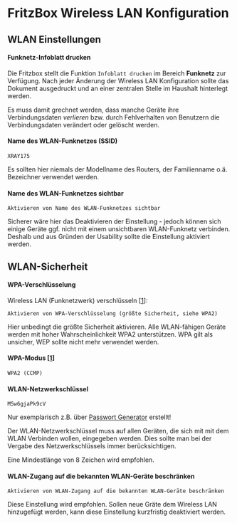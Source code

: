 # FritzBox Wireless LAN Konfiguration

## WLAN Einstellungen

#### Funknetz-Infoblatt drucken

Die Fritzbox stellt die Funktion `Infoblatt drucken` im Bereich **Funknetz** zur Verfügung. Nach jeder Änderung der Wireless LAN Konfiguration sollte das Dokument ausgedruckt und an einer zentralen Stelle im Haushalt hinterlegt werden.

Es muss damit grechnet werden, dass manche Geräte ihre Verbindungsdaten *verlieren* bzw. durch Fehlverhalten von Benutzern die Verbindungsdaten verändert oder gelöscht werden.

#### Name des WLAN-Funknetzes (SSID)
```
XRAY175
```
Es sollten hier niemals der Modellname des Routers, der Familienname o.ä. Bezeichner
verwendet werden.

#### Name des WLAN-Funknetzes sichtbar
```
Aktivieren von Name des WLAN-Funknetzes sichtbar
```

Sicherer wäre hier das Deaktivieren der Einstellung - jedoch können sich einige
Geräte ggf. nicht mit einem unsichtbaren WLAN-Funknetz verbinden. Deshalb und
aus Gründen der Usability sollte die Einstellung aktiviert werden.


## WLAN-Sicherheit

#### WPA-Verschlüsselung

Wireless LAN (Funknetzwerk) verschlüsseln [[1][WEB001]]:
```
Aktivieren von WPA-Verschlüsselung (größte Sicherheit, siehe WPA2)
```

Hier unbedingt die größte Sicherheit aktivieren. Alle WLAN-fähigen Geräte
werden mit hoher Wahrscheinlichkeit WPA2 unterstützen. WPA gilt als unsicher,
WEP sollte nicht mehr verwendet werden.

#### WPA-Modus [[1][WEB001]]
```
WPA2 (CCMP)
```

#### WLAN-Netzwerkschlüssel
```
M5w6gjaPk9cV
```
Nur exemplarisch z.B. über [Passwort Generator][WEB002] erstellt! 

Der WLAN-Netzwerkschlüssel muss auf allen Geräten, die sich mit
mit dem WLAN Verbinden wollen, eingegeben werden. Dies sollte 
man bei der Vergabe des Netzwerkschlüssels immer berücksichtigen.

Eine Mindestlänge von 8 Zeichen wird empfohlen.

#### WLAN-Zugang auf die bekannten WLAN-Geräte beschränken
```
Aktivieren von WLAN-Zugang auf die bekannten WLAN-Geräte beschränken
```

Diese Einstellung wird empfohlen. Sollen neue Gräte dem Wireless LAN hinzugefügt
werden, kann diese Einstellung kurzfristig deaktiviert werden.


[WEB001]:https://de.wikipedia.org/wiki/WPA2
[WEB002]: http://www.onlinepasswortgenerator.de/
